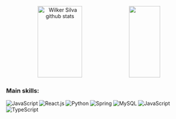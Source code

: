 <div align="center">  
  <img width="49%" height="195px" src="https://github-readme-stats.vercel.app/api?username=Wil220&show_icons=true&count_private=true&hide_border=true&title_color=7BB5FF&icon_color=7BB5FF&text_color=c9d1d9&bg_color=0d1117" alt="Wilker Silva github stats" /> 
  <img width="41%" height="195px" src="https://github-readme-stats.vercel.app/api/top-langs/?username=https://github.com/Wil220&layout=compact&hide_border=true&title_color=7BB5FF&text_color=c9d1d9&bg_color=0d1117" />
</div>


 
 ### Main skills:
![JavaScript](https://img.shields.io/badge/Java-ED8B00?style=for-the-badge&logo=java&logoColor=0D1117)
![React.js](https://img.shields.io/badge/React-20232A?style=for-the-badge&logo=react&logoColor=61DAFB)
![Python](https://img.shields.io/badge/Python-14354C?style=for-the-badge&logo=python&logoColor=white)
![Spring](https://img.shields.io/badge/Spring-6DB33F?style=for-the-badge&logo=spring&logoColor=white)
![MySQL](https://img.shields.io/badge/MySQL-00000F?style=for-the-badge&logo=mysql&logoColor=white)
![JavaScript](https://img.shields.io/badge/JavaScript-323330?style=for-the-badge&logo=javascript&logoColor=F7DF1E)
![TypeScript](https://img.shields.io/badge/TypeScript-007ACC?style=for-the-badge&logo=typescript&logoColor=white)
